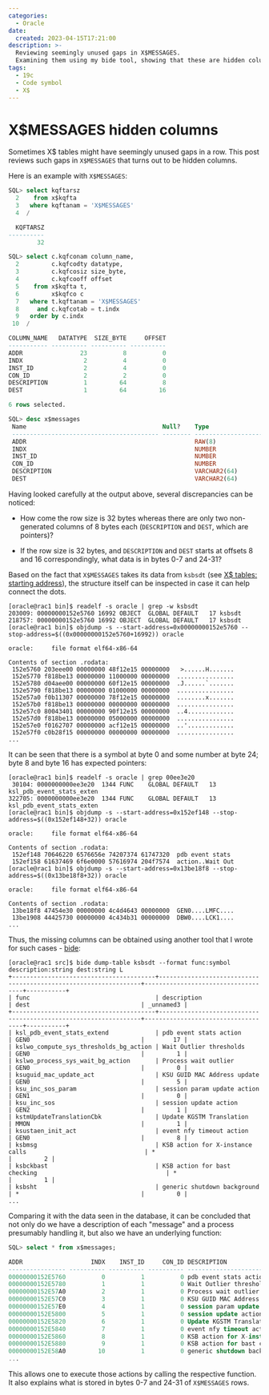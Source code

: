 ```yaml
---
categories:
  - Oracle
date:
  created: 2023-04-15T17:21:00
description: >-
  Reviewing seemingly unused gaps in X$MESSAGES.
  Examining them using my bide tool, showing that these are hidden columns.
tags:
  - 19c
  - Code symbol
  - X$
---
```


# X$MESSAGES hidden columns

Sometimes X$ tables might have seemingly unused gaps in a row.
This post reviews such gaps in `X$MESSAGES` that turns out to be hidden columns.

<!-- more -->

Here is an example with `X$MESSAGES`:

```sql
SQL> select kqftarsz
  2    from x$kqfta
  3   where kqftanam = 'X$MESSAGES'
  4  /

  KQFTARSZ
----------
        32

SQL> select c.kqfconam column_name,
  2         c.kqfcodty datatype,
  3         c.kqfcosiz size_byte,
  4         c.kqfcooff offset
  5    from x$kqfta t,
  6         x$kqfco c
  7   where t.kqftanam = 'X$MESSAGES'
  8     and c.kqfcotab = t.indx
  9   order by c.indx
 10  /

COLUMN_NAME   DATATYPE  SIZE_BYTE     OFFSET
----------- ---------- ---------- ----------
ADDR                23          8          0
INDX                 2          4          0
INST_ID              2          4          0
CON_ID               2          2          0
DESCRIPTION          1         64          8
DEST                 1         64         16

6 rows selected.

SQL> desc x$messages
 Name                                      Null?    Type
 ----------------------------------------- -------- ----------------------------
 ADDR                                               RAW(8)
 INDX                                               NUMBER
 INST_ID                                            NUMBER
 CON_ID                                             NUMBER
 DESCRIPTION                                        VARCHAR2(64)
 DEST                                               VARCHAR2(64)
```

Having looked carefully at the output above, several discrepancies can be noticed:

- How come the row size is 32 bytes whereas there are only two non-generated columns of 8 bytes each (`DESCRIPTION` and `DEST`, which are pointers)?

- If the row size is 32 bytes, and `DESCRIPTION` and `DEST` starts at offsets 8 and 16 correspondingly, what data is in bytes 0-7 and 24-31?

Based on the fact that `X$MESSAGES` takes its data from `ksbsdt` (see [X$ tables: starting address](x-tables-starting-address.md)), the structure itself can be inspected in case it can help connect the dots.

```
[oracle@rac1 bin]$ readelf -s oracle | grep -w ksbsdt
203009: 00000000152e5760 16992 OBJECT  GLOBAL DEFAULT   17 ksbsdt
218757: 00000000152e5760 16992 OBJECT  GLOBAL DEFAULT   17 ksbsdt
[oracle@rac1 bin]$ objdump -s --start-address=0x00000000152e5760 --stop-address=$((0x00000000152e5760+16992)) oracle

oracle:     file format elf64-x86-64

Contents of section .rodata:
 152e5760 203eee00 00000000 48f12e15 00000000   >......H.......
 152e5770 f818be13 00000000 11000000 00000000  ................
 152e5780 d04aee00 00000000 60f12e15 00000000  .J......`.......
 152e5790 f818be13 00000000 01000000 00000000  ................
 152e57a0 f0b11307 00000000 78f12e15 00000000  ........x.......
 152e57b0 f818be13 00000000 00000000 00000000  ................
 152e57c0 80043401 00000000 90f12e15 00000000  ..4.............
 152e57d0 f818be13 00000000 05000000 00000000  ................
 152e57e0 f0162707 00000000 acf12e15 00000000  ..'.............
 152e57f0 c0b28f15 00000000 00000000 00000000  ................
...
```

It can be seen that there is a symbol at byte 0 and some number at byte 24; byte 8 and byte 16 has expected pointers:

```
[oracle@rac1 bin]$ readelf -s oracle | grep 00ee3e20
 30104: 0000000000ee3e20  1344 FUNC    GLOBAL DEFAULT   13 ksl_pdb_event_stats_exten
322705: 0000000000ee3e20  1344 FUNC    GLOBAL DEFAULT   13 ksl_pdb_event_stats_exten
[oracle@rac1 bin]$ objdump -s --start-address=0x152ef148 --stop-address=$((0x152ef148+32)) oracle

oracle:     file format elf64-x86-64

Contents of section .rodata:
 152ef148 70646220 6576656e 74207374 61747320  pdb event stats
 152ef158 61637469 6f6e0000 57616974 204f7574  action..Wait Out
[oracle@rac1 bin]$ objdump -s --start-address=0x13be18f8 --stop-address=$((0x13be18f8+32)) oracle

oracle:     file format elf64-x86-64

Contents of section .rodata:
 13be18f8 47454e30 00000000 4c4d4643 00000000  GEN0....LMFC....
 13be1908 44425730 00000000 4c434b31 00000000  DBW0....LCK1....
...
```

Thus, the missing columns can be obtained using another tool that I wrote for such cases - [bide](/tools.md#bide):

```
[oracle@rac1 src]$ bide dump-table ksbsdt --format func:symbol description:string dest:string L
+----------------------------------------+-----------------------------------------------------------------+------------------------------------+-----------+
| func                                   | description                                                     | dest                               | _unnamed3 |
+----------------------------------------+-----------------------------------------------------------------+------------------------------------+-----------+
| ksl_pdb_event_stats_extend             | pdb event stats action                                          | GEN0                               |        17 |
| kslwo_compute_sys_thresholds_bg_action | Wait Outlier thresholds                                         | GEN0                               |         1 |
| kslwo_process_sys_wait_bg_action       | Process wait outlier                                            | GEN0                               |         0 |
| ksuguid_mac_update_act                 | KSU GUID MAC Address update                                     | GEN0                               |         5 |
| ksu_inc_sos_param                      | session param update action                                     | GEN1                               |         0 |
| ksu_inc_sos                            | session update action                                           | GEN2                               |         1 |
| kstmUpdateTranslationCbk               | Update KGSTM Translation                                        | MMON                               |         1 |
| ksustaen_init_act                      | event nfy timeout action                                        | GEN0                               |         8 |
| ksbmsg                                 | KSB action for X-instance calls                                 | *                                  |         2 |
| ksbckbast                              | KSB action for bast checking                                    | *                                  |         1 |
| ksbsht                                 | generic shutdown background                                     | *                                  |         0 |
...
```

Comparing it with the data seen in the database, it can be concluded that not only do we have a description of each "message" and a process presumably handling it, but also we have an underlying function:

```sql
SQL> select * from x$messages;

ADDR                   INDX    INST_ID     CON_ID DESCRIPTION                                                      DEST
---------------- ---------- ---------- ---------- ---------------------------------------------------------------- -----
00000000152E5760          0          1          0 pdb event stats action                                           GEN0
00000000152E5780          1          1          0 Wait Outlier thresholds                                          GEN0
00000000152E57A0          2          1          0 Process wait outlier                                             GEN0
00000000152E57C0          3          1          0 KSU GUID MAC Address update                                      GEN0
00000000152E57E0          4          1          0 session param update action                                      GEN1
00000000152E5800          5          1          0 session update action                                            GEN2
00000000152E5820          6          1          0 Update KGSTM Translation                                         MMON
00000000152E5840          7          1          0 event nfy timeout action                                         GEN0
00000000152E5860          8          1          0 KSB action for X-instance calls                                  *
00000000152E5880          9          1          0 KSB action for bast checking                                     *
00000000152E58A0         10          1          0 generic shutdown background                                      *
...
```

This allows one to execute those actions by calling the respective function.
It also explains what is stored in bytes 0-7 and 24-31 of `X$MESSAGES` rows.
